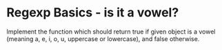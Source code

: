 # Regexp Basics - is it a vowel?

Implement the function which should return true if given object is a vowel (meaning a, e, i, o, u, uppercase or lowercase), and false otherwise.